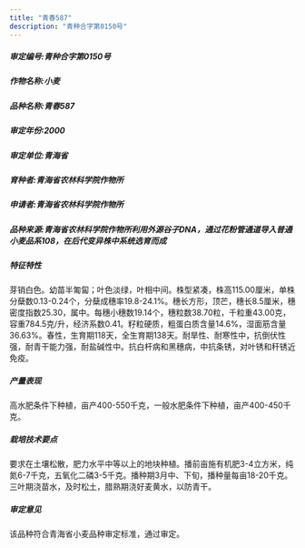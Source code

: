 ```yaml
---
title: "青春587"
description: "青种合字第0150号"
---
```

##### 审定编号:青种合字第0150号

##### 作物名称:小麦

##### 品种名称:青春587

##### 审定年份:2000

##### 审定单位:青海省

##### 育种者:青海省农林科学院作物所

##### 申请者:青海省农林科学院作物所

##### 品种来源:青海省农林科学院作物所利用外源谷子DNA，通过花粉管通道导入普通小麦品系108，在后代变异株中系统选育而成

##### 特征特性
芽销白色。幼苗半匍匐；叶色淡绿，叶相中间。株型紧凑，株高115.00厘米，单株分蘖数0.13-0.24个，分蘖成穗率19.8-24.1%。穗长方形，顶芒，穗长8.5厘米，穗密度指数25.30，属中。每穗小穗数19.14个，穗粒数38.70粒，千粒重43.00克，容重784.5克/升，经济系数0.41。籽粒硬质，粗蛋白质含量14.6%，湿面筋含量36.63%。春性，生育期118天，全生育期138天。耐旱性、耐寒性中，抗倒伏性强，耐青干能力强，耐盐碱性中。抗白杆病和黑穗病，中抗条锈，对叶锈和秆锈近免疫。

##### 产量表现
高水肥条件下种植，亩产400-550千克，一般水肥条件下种植，亩产400-450千克。

##### 栽培技术要点
要求在土壤松散，肥力水平中等以上的地块种植。播前亩施有机肥3-4立方米，纯氮6-7千克，五氧化二磷3-5千克。播种期3月中、下旬，播种量每亩18-20千克。三叶期浇苗水，及时松土，腊熟期浇好麦黄水，以防青干。

##### 审定意见
该品种符合青海省小麦品种审定标准，通过审定。
